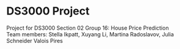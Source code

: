 # DS3000 Project
Project for DS3000 Section 02 Group 16: House Price Prediction <br />
Team members: Stella Ikpatt, Xuyang Li, Martina Radoslavov, Julia Schneider Valois Pires
